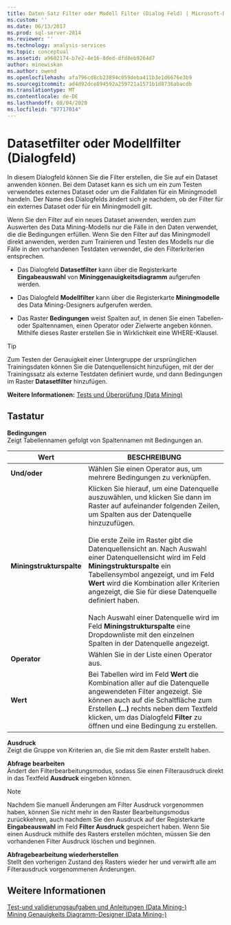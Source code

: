 ```yaml
---
title: Daten Satz Filter oder Modell Filter (Dialog Feld) | Microsoft-Dokumentation
ms.custom: ''
ms.date: 06/13/2017
ms.prod: sql-server-2014
ms.reviewer: ''
ms.technology: analysis-services
ms.topic: conceptual
ms.assetid: a9602174-b7e2-4e16-8ded-dfd8eb9264d7
author: minewiskan
ms.author: owend
ms.openlocfilehash: afa796cd8cb23894c059deba411b3e1d6676e3b9
ms.sourcegitcommit: ad4d92dce894592a259721a1571b1d8736abacdb
ms.translationtype: MT
ms.contentlocale: de-DE
ms.lasthandoff: 08/04/2020
ms.locfileid: "87717014"
---
```

# <a name="data-set-filter-or-model-filter-dialog-box"></a>Datasetfilter oder Modellfilter (Dialogfeld)
  In diesem Dialogfeld können Sie die Filter erstellen, die Sie auf ein Dataset anwenden können.  Bei dem Dataset kann es sich um ein zum Testen verwendetes externes Dataset oder um die Falldaten für ein Miningmodell handeln. Der Name des Dialogfelds ändert sich je nachdem, ob der Filter für ein externes Dataset oder für ein Miningmodell gilt.  
  
 Wenn Sie den Filter auf ein neues Dataset anwenden, werden zum Auswerten des Data Mining-Modells nur die Fälle in den Daten verwendet, die die Bedingungen erfüllen. Wenn Sie den Filter auf das Miningmodell direkt anwenden, werden zum Trainieren und Testen des Modells nur die Fälle in den vorhandenen Testdaten verwendet, die den Filterkriterien entsprechen.  
  
-   Das Dialogfeld **Datasetfilter** kann über die Registerkarte **Eingabeauswahl** von **Mininggenauigkeitsdiagramm** aufgerufen werden.  
  
-   Das Dialogfeld **Modellfilter** kann über die Registerkarte **Miningmodelle** des Data Mining-Designers aufgerufen werden.  
  
-   Das Raster **Bedingungen** weist Spalten auf, in denen Sie einen Tabellen- oder Spaltennamen, einen Operator oder Zielwerte angeben können. Mithilfe dieses Raster erstellen Sie in Wirklichkeit eine WHERE-Klausel.  
  
> [!TIP]  
>  Zum Testen der Genauigkeit einer Untergruppe der ursprünglichen Trainingsdaten können Sie die Datenquellensicht hinzufügen, mit der der Trainingssatz als externe Testdaten definiert wurde, und dann Bedingungen im Raster **Datasetfilter** hinzufügen.  
  
 **Weitere Informationen:** [Tests und Überprüfung &#40;Data Mining&#41;](data-mining/testing-and-validation-data-mining.md)  
  
## <a name="options"></a>Tastatur  
 **Bedingungen**  
 Zeigt Tabellennamen gefolgt von Spaltennamen mit Bedingungen an.  
  
|Wert|BESCHREIBUNG|  
|-----------|-----------------|  
|**Und/oder**|Wählen Sie einen Operator aus, um mehrere Bedingungen zu verknüpfen.|  
|**Miningstrukturspalte**|Klicken Sie hierauf, um eine Datenquelle auszuwählen, und klicken Sie dann im Raster auf aufeinander folgenden Zeilen, um Spalten aus der Datenquelle hinzuzufügen.<br /><br /> Die erste Zeile im Raster gibt die Datenquellensicht an. Nach Auswahl einer Datenquellensicht wird im Feld **Miningstrukturspalte** ein Tabellensymbol angezeigt, und im Feld **Wert** wird die Kombination aller Kriterien angezeigt, die Sie für diese Datenquelle definiert haben.<br /><br /> Nach Auswahl einer Datenquelle wird im Feld **Miningstrukturspalte** eine Dropdownliste mit den einzelnen Spalten in der Datenquelle angezeigt.|  
|**Operator**|Wählen Sie in der Liste einen Operator aus.|  
|**Wert**|Bei Tabellen wird im Feld **Wert** die Kombination aller auf die Datenquelle angewendeten Filter angezeigt. Sie können auch auf die Schaltfläche zum Erstellen **(...)** rechts neben dem Textfeld klicken, um das Dialogfeld **Filter** zu öffnen und eine Bedingung zu erstellen.|  
  
 **Ausdruck**  
 Zeigt die Gruppe von Kriterien an, die Sie mit dem Raster erstellt haben.  
  
 **Abfrage bearbeiten**  
 Ändert den Filterbearbeitungsmodus, sodass Sie einen Filterausdruck direkt in das Textfeld **Ausdruck** eingeben können.  
  
> [!NOTE]  
>  Nachdem Sie manuell Änderungen am Filter Ausdruck vorgenommen haben, können Sie nicht mehr in den Raster Bearbeitungsmodus zurückkehren, auch nachdem Sie den Ausdruck auf der Registerkarte **Eingabeauswahl** im Feld **Filter Ausdruck** gespeichert haben. Wenn Sie einen Ausdruck mithilfe des Rasters erstellen möchten, müssen Sie den vorhandenen Filter Ausdruck löschen und beginnen.  
  
 **Abfragebearbeitung wiederherstellen**  
 Stellt den vorherigen Zustand des Rasters wieder her und verwirft alle am Filterausdruck vorgenommenen Änderungen.  
  
## <a name="see-also"></a>Weitere Informationen  
 [Test-und validierungsaufgaben und Anleitungen &#40;Data Mining-&#41;](data-mining/testing-and-validation-tasks-and-how-tos-data-mining.md)   
 [Mining Genauigkeits Diagramm-Designer &#40;Data Mining-&#41;](mining-accuracy-chart-designer-data-mining.md)  
  
  
